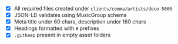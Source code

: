 - [x] All required files created under `clients/comma/artists/deco-5000`
- [x] JSON-LD validates using MusicGroup schema
- [x] Meta title under 60 chars, description under 160 chars
- [x] Headings formatted with `#` prefixes
- [x] `.gitkeep` present in empty asset folders

